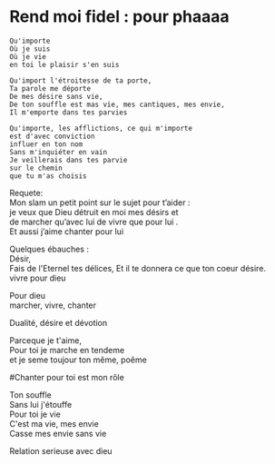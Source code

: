 # Rend moi fidel : pour phaaaa  


```  
Qu'importe  
Où je suis  
Où je vie  
en toi le plaisir s'en suis  

Qu'import l'étroitesse de ta porte,  
Ta parole me déporte  
De mes désire sans vie,  
De ton souffle est mas vie, mes cantiques, mes envie,  
Il m'emporte dans tes parvies  

Qu'importe, les afflictions, ce qui m'importe  
est d'avec conviction  
influer en ton nom  
Sans m'inquiéter en vain  
Je veillerais dans tes parvie  
sur le chemin  
que tu m'as choisis  
```  





Requete:  
Mon slam un petit point sur le sujet pour t’aider :  
je veux que Dieu détruit en moi mes désirs et  
de marcher qu’avec lui de vivre que pour lui .  
Et aussi j’aime chanter pour lui  



Quelques ébauches :  
Désir,  
Fais de l'Eternel tes délices, Et il te donnera ce que ton coeur désire.  
vivre pour dieu  

Pour dieu  
marcher, vivre, chanter  

Dualité, désire et dévotion  


Parceque je t'aime,  
Pour toi je marche en tendeme  
et je seme toujour ton même, poême  

#Chanter pour toi est mon rôle  

Ton souffle  
Sans lui j'étouffe  
Pour toi je vie  
C'est ma vie, mes envie  
Casse mes envie sans vie  


Relation serieuse avec dieu  
